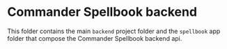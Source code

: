 # Commander Spellbook backend
This folder contains the main `backend` project folder and the `spellbook` app folder that compose the Commander Spellbook backend api.
